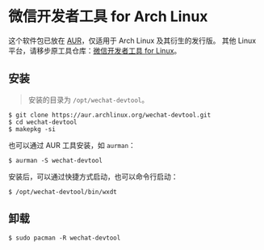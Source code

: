 # 微信开发者工具 for Arch Linux

这个软件包已放在 [AUR](https://aur.archlinux.org/packages/wechat-devtool)，仅适用于 Arch Linux 及其衍生的发行版。
其他 Linux 平台，请移步原工具仓库：[微信开发者工具 for Linux](https://github.com/cytle/wechat_web_devtools)。

## 安装

> 安装的目录为 `/opt/wechat-devtool`。

```shell
$ git clone https://aur.archlinux.org/wechat-devtool.git
$ cd wechat-devtool
$ makepkg -si
```

也可以通过 AUR 工具安装，如 `aurman`：

```shell
$ aurman -S wechat-devtool
```

安装后，可以通过快捷方式启动，也可以命令行启动：

```
$ /opt/wechat-devtool/bin/wxdt
```

## 卸载

```shell
$ sudo pacman -R wechat-devtool
```
